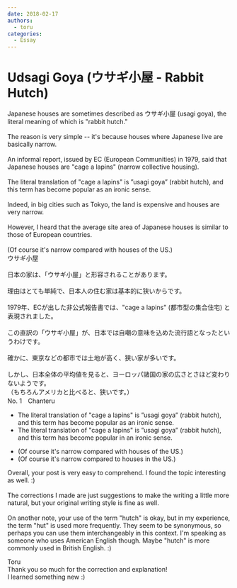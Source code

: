 ```yaml
---
date: 2018-02-17
authors:
  - toru
categories:
  - Essay
---
```


<h1 id="subject_show">Udsagi Goya (ウサギ小屋 - Rabbit Hutch)</h1>
<div class="date" hidden>Feb 17, 2018 21:34</div>
<div id="post"><div id="body_show_ori">
Japanese houses are sometimes described as ウサギ小屋 (usagi goya), the literal meaning of which is "rabbit hutch."<br/><br/>The reason is very simple -- it's because houses where Japanese live are basically narrow.<br/><br/>An informal report, issued by EC (European Communities) in 1979, said that Japanese houses are "cage a lapins" (narrow collective housing).<br/><br/>The literal translation of "cage a lapins" is ”usagi goya” (rabbit hutch), and this term has become popular as an ironic sense.<br/><br/>Indeed, in big cities such as Tokyo, the land is expensive and houses are very narrow.<br/><br/>However, I heard that the average site area of Japanese houses is similar to those of European countries.<br/><br/>(Of course it's narrow compared with houses of the US.)
</div></div>

<!-- more -->

<div id="post_ja"><div id="body_show_mo">
ウサギ小屋<br/><br/>日本の家は、「ウサギ小屋」と形容されることがあります。<br/><br/>理由はとても単純で、日本人の住む家は基本的に狭いからです。<br/><br/>1979年、ECが出した非公式報告書では、"cage a lapins" (都市型の集合住宅) と表現されました。<br/><br/>この直訳の「ウサギ小屋」が、日本では自嘲の意味を込めた流行語となったというわけです。<br/><br/>確かに、東京などの都市では土地が高く、狭い家が多いです。<br/><br/>しかし、日本全体の平均値を見ると、ヨーロッパ諸国の家の広さとさほど変わりないようです。<br/>（もちろんアメリカと比べると、狭いです。）
</div></div>
<div id="block"><div class="first_name"> No. 1　<span class="just_name">Chanteru</span></div><div id="block2">
<ul class="correction_field">
<li class="incorrect">The literal translation of "cage a lapins" is ”usagi goya” (rabbit hutch), and this term has become popular as an ironic sense.</li>
<li class="corrected correct">
The literal translation of "cage a lapins" is ”usagi goya” (rabbit hutch), and this term has become popular <span class="f_bold"><span class="f_blue">in</span></span> an ironic sense.
</li>
</ul>
<ul class="correction_field">
<li class="incorrect">(Of course it's narrow compared with houses of the US.)</li>
<li class="corrected correct">
(Of course it's narrow compared <span class="f_bold"><span class="f_blue">to</span></span> houses <span class="f_blue"><span class="f_bold">in</span></span> the US.)
</li>
</ul>
<p class="comment_small">
 Overall, your post is very easy to comprehend. I found the topic interesting as well. :)
 <br/>
 <br/>
 The corrections I made are just suggestions to make the writing a little more natural, but your original writing style is fine as well.
 <br/>
 <br/>
 On another note, your use of the term "hutch" is okay, but in my experience, the term "hut" is used more frequently. They seem to be synonymous, so perhaps you can use them interchangeably in this context. I'm speaking as someone who uses American English though. Maybe "hutch" is more commonly used in British English. :)
</p>

</div><div class="name"><span class="just_name">Toru</span><br>
Thank you so much for the correction and explanation!<br/>I learned something new :)
</div>
</div>
